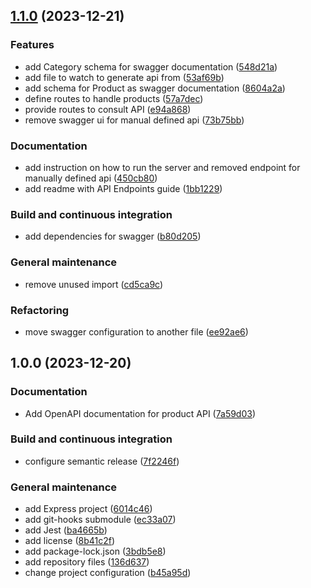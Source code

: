 ## [1.1.0](https://github.com/AscentEssentials/ascent-essentials-backend/compare/1.0.0...1.1.0) (2023-12-21)


### Features

* add Category schema for swagger documentation ([548d21a](https://github.com/AscentEssentials/ascent-essentials-backend/commit/548d21a9c744b2f5eb9ace2518d651b9a75acf09))
* add file to watch to generate api from ([53af69b](https://github.com/AscentEssentials/ascent-essentials-backend/commit/53af69b5d1a199b2a9cda283f5bb9cec6240a58b))
* add schema for Product as swagger documentation ([8604a2a](https://github.com/AscentEssentials/ascent-essentials-backend/commit/8604a2a7a794d98b67cdc6b0ad228f7520bafaac))
* define routes to handle products ([57a7dec](https://github.com/AscentEssentials/ascent-essentials-backend/commit/57a7decf5c61df60a0c587f71112050688552ae0))
* provide routes to consult API ([e94a868](https://github.com/AscentEssentials/ascent-essentials-backend/commit/e94a868c9f8a44aaa1157b2aa7a67f3b85e52d3e))
* remove swagger ui for manual defined api ([73b75bb](https://github.com/AscentEssentials/ascent-essentials-backend/commit/73b75bbd916c93c468c6c6c49273360007357238))


### Documentation

* add instruction on how to run the server and removed endpoint for manually defined api ([450cb80](https://github.com/AscentEssentials/ascent-essentials-backend/commit/450cb804e2b318f3ccdf6afdb27eed758d0123d4))
* add readme with API Endpoints guide ([1bb1229](https://github.com/AscentEssentials/ascent-essentials-backend/commit/1bb1229c08c38e65f2290f894a10a3626dd5362b))


### Build and continuous integration

* add dependencies for swagger ([b80d205](https://github.com/AscentEssentials/ascent-essentials-backend/commit/b80d2058e7f3f13596151dd630756c2c9e5c0c37))


### General maintenance

* remove unused import ([cd5ca9c](https://github.com/AscentEssentials/ascent-essentials-backend/commit/cd5ca9c943370b0873d44bdc719e1534792f2451))


### Refactoring

* move swagger configuration to another file ([ee92ae6](https://github.com/AscentEssentials/ascent-essentials-backend/commit/ee92ae65e44e441d6d64f683dc5c895a03ab9ec0))

## 1.0.0 (2023-12-20)


### Documentation

* Add OpenAPI documentation for product API ([7a59d03](https://github.com/AscentEssentials/ascent-essentials-backend/commit/7a59d03db16dd8db1cc5b959e3aae62c82b76b6f))


### Build and continuous integration

* configure semantic release ([7f2246f](https://github.com/AscentEssentials/ascent-essentials-backend/commit/7f2246fbc6f307f71480be225cbd9e378fab2205))


### General maintenance

* add Express project ([6014c46](https://github.com/AscentEssentials/ascent-essentials-backend/commit/6014c4609960438b3e3dc3052b03ed7b7a25b5b5))
* add git-hooks submodule ([ec33a07](https://github.com/AscentEssentials/ascent-essentials-backend/commit/ec33a07d832580725fe1df6222fc84e2f5077a91))
* add Jest ([ba4665b](https://github.com/AscentEssentials/ascent-essentials-backend/commit/ba4665b4a033a41a54aafecba3e63deb8400551c))
* add license ([8b41c2f](https://github.com/AscentEssentials/ascent-essentials-backend/commit/8b41c2f780d8d150d916046866df2b94bebff94c))
* add package-lock.json ([3bdb5e8](https://github.com/AscentEssentials/ascent-essentials-backend/commit/3bdb5e86b99fd089363024b869c84c592b448abc))
* add repository files ([136d637](https://github.com/AscentEssentials/ascent-essentials-backend/commit/136d6379a14a465be8bfec220034121a039ec623))
* change project configuration ([b45a95d](https://github.com/AscentEssentials/ascent-essentials-backend/commit/b45a95daa0b3c7e2ac3917302109ae62cee8143d))
